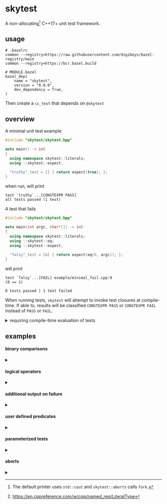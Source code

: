 # skytest

A non-allocating[^1] C++17+ unit test framework.

## usage

```starlark
# .bazelrc
common --registry=https://raw.githubusercontent.com/digiboys/bazel-registry/main
common --registry=https://bcr.bazel.build
```

```starlark
# MODULE.bazel
bazel_dep(
    name = "skytest",
    version = "0.0.0",
    dev_dependency = True,
)
```

Then create a `cc_test` that depends on `@skytest`

## overview

A minimal unit test example

```cpp:example/minimal_pass.cpp
#include "skytest/skytest.hpp"

auto main() -> int
{
  using namespace skytest::literals;
  using ::skytest::expect;

  "truthy"_test = [] { return expect(true); };
}

```

when run, will print

```console:example/minimal_pass.log
test `truthy`...[CONSTEXPR PASS]
all tests passed (1 test)

```

A test that fails

```cpp:example/minimal_fail.cpp
#include "skytest/skytest.hpp"

auto main(int argc, char*[]) -> int
{
  using namespace skytest::literals;
  using ::skytest::eq;
  using ::skytest::expect;

  "falsy"_test = [&] { return expect(eq(0, argc)); };
}

```

will print

```console:example/minimal_fail.log
test `falsy`...[FAIL] example/minimal_fail.cpp:9
(0 == 1)

0 tests passed | 1 test failed

```

When running tests, `skytest` will attempt to invoke test closures at
compile-time. If able to, results will be classified `CONSTEXPR PASS` or
`CONSTEXPR FAIL` instead of `PASS` or `FAIL`.

<details><summary>requiring compile-time evaluation of tests</summary>


The `ctest` literal can be used to require closures to be tested at
compile-time. In order to be usable with `ctest`, test closures must be empty
and non-constexpr functions must not be invoked.

```cpp:example/ctest_fail.cpp
#include "skytest/skytest.hpp"

auto main() -> int
{
  using namespace skytest::literals;
  using ::skytest::expect;
  using ::skytest::lt;

  static auto n = 0;
  "read non-const"_ctest = [] { return expect(lt(0, n)); };
}

```

results in the follow build error (snippet):

```console:example/ctest_fail.log
./src/detail/test_style.hpp:43:27: error: constexpr variable 'value<skytest::detail::static_closure<f>>' must be initialized by a constant expression
   43 |     static constexpr auto value = std::optional<bool>{bool{F{}()}};
      |                           ^       ~~~~~~~~~~~~~~~~~~~~~~~~~~~~~~~~
./src/test.hpp:46:39: note: in instantiation of static data member 'skytest::detail::test_style::compile_time::value' requested here
   46 |     result.compile_time = S::template value<F>;
      |                                       ^
./src/test.hpp:71:5: note: (skipping 2 contexts in backtrace; use -ftemplate-backtrace-limit=0 to see all)
   71 |     assign_impl(static_closure<f>{});
      |     ^
external/llvm_toolchain_llvm/bin/../include/c++/v1/__functional/operations.h:374:37: note: read of non-const variable 'n' is not allowed in a constant expression
  374 |     return std::forward<_T1>(__t) < std::forward<_T2>(__u);
      |                                     ^
./src/detail/predicate.hpp:35:18: note: in call to 'static_cast<const std::less<void> &>(*this).operator()<const int &, const int &>(0, n)'
   35 |     auto value = static_cast<const F&>(*this)(std::as_const(args)...);
      |                  ^~~~~~~~~~~~~~~~~~~~~~~~~~~~~~~~~~~~~~~~~~~~~~~~~~~~
example/ctest_fail.cpp:10:47: note: (skipping 2 calls in backtrace; use -fconstexpr-backtrace-limit=0 to see all)
   10 |   "read non-const"_ctest = [] { return expect(lt(0, n)); };
      |                                               ^
example/ctest_fail.cpp:9:15: note: declared here
    9 |   static auto n = 0;
      |               ^
1 error generated.

```

</details>


## examples

#### binary comparisons
<details><summary></summary>


Binary comparison predicates display arguments on failure.

```cpp:example/binary_comparisons.cpp
#include "skytest/skytest.hpp"

auto main() -> int
{
  using namespace skytest::literals;
  using ::skytest::eq;
  using ::skytest::expect;
  using ::skytest::ge;
  using ::skytest::gt;
  using ::skytest::le;
  using ::skytest::lt;
  using ::skytest::ne;

  "eq"_test = [] { return expect(eq(1, 1)); };
  "ne"_test = [] { return expect(ne(1, 0)); };
  "lt"_test = [] { return expect(lt(0, 1)); };
  "gt"_test = [] { return expect(gt(1, 0)); };
  "le"_test = [] { return expect(le(1, 1)); };
  "ge"_test = [] { return expect(ge(1, 1)); };
}

```

</details>


#### logical operators
<details><summary></summary>


Logical operators can be used to compose predicates - including user defined predicates.

```cpp:example/logical_operations.cpp
#include "skytest/skytest.hpp"

auto main() -> int
{
  using namespace skytest::literals;
  using ::skytest::expect;
  using ::skytest::lt;

  "and"_test = [] { return expect(lt(1, 2) and lt(2, 3)); };
  "or"_test = [] { return expect(lt(3, 2) or lt(2, 3)); };
  "not"_test = [] { return expect(not lt(1, 0)); };
}

```

</details>


#### additional output on failure
<details><summary></summary>


Additional output can be displayed on test failure.

```cpp:example/additional_output.cpp
#include "skytest/skytest.hpp"

#include <utility>

auto main() -> int
{
  using namespace skytest::literals;
  using ::skytest::eq;
  using ::skytest::expect;

  "string-view-ish"_test = [] { return expect(eq(1, 2), "a message"); };

  "ostream invocable closure"_test = [] {
    const auto x = std::pair{1, 2};
    const auto y = std::pair{2, 1};
    return expect(eq(x, y), [=](auto& os) {
      os << x.first << ", " << y.first << "\n";
    });
  };
}

```
```console:example/additional_output.log
test `string-view-ish`...[CONSTEXPR FAIL] example/additional_output.cpp:11
(1 == 2)
a message
test `ostream invocable closure`...[CONSTEXPR FAIL] example/additional_output.cpp:16
(std::pair<int, int>{...} == std::pair<int, int>{...})
1, 2

0 tests passed | 2 tests failed

```

NOTE: The message closure is not invoked within the test closure. Capturing
`x` and `y` by reference will result in dangling.
</details>


#### user defined predicates
<details><summary></summary>


Defining a predicate with `pred` captures and displays arguments on failure.

```cpp:example/user_defined_predicates.cpp
#include "skytest/skytest.hpp"

#include <array>
#include <iterator>

auto main() -> int
{
  using namespace skytest::literals;
  using ::skytest::expect;
  using ::skytest::pred;

  static constexpr auto empty = pred([](const auto& rng) {
    return std::empty(rng);
  });

  "empty array"_test = [] { return expect(empty(std::array{1, 2, 3})); };
}

```
```console:example/user_defined_predicates.log
test `empty array`...[CONSTEXPR FAIL] example/user_defined_predicates.cpp:16
(lambda at example/user_defined_predicates.cpp:12:38){}([1, 2, 3])

0 tests passed | 1 test failed

```

The description of user defined predicates can be customized

```cpp:example/described_predicates.cpp

#include "skytest/skytest.hpp"

#include <array>
#include <string_view>

using namespace skytest::literals;
using ::skytest::expect;
using ::skytest::pred;

struct empty_desc
{
  using notation_type = skytest::notation::function;
  static constexpr auto symbol = std::string_view{"empty"};
};

static constexpr auto empty = pred(empty_desc{}, [](const auto& rng) {
  return std::empty(rng);
});

auto main() -> int
{

  "empty array"_test = [] { return expect(empty(std::array{1, 2, 3})); };
}

```
```console:example/described_predicates.log
test `empty array`...[CONSTEXPR FAIL] example/described_predicates.cpp:24
empty([1, 2, 3])

0 tests passed | 1 test failed

```

C++20 enables a terser syntax.

```cpp:example/described_predicates_20.cpp
#include "skytest/skytest.hpp"

#include <array>

auto main() -> int
{
  using namespace skytest::literals;
  using ::skytest::expect;
  using ::skytest::function;
  using ::skytest::pred;

  static constexpr auto empty = pred(function<"∅">, std::ranges::empty);

  "empty array"_test = [] { return expect(empty(std::array{1, 2, 3})); };
}

```

</details>


#### parameterized tests
<details><summary></summary>


Tests can be parameterized with a tuple-like

```cpp:example/type_parameterized.cpp
#include "skytest/skytest.hpp"

#include <cmath>
#include <complex>
#include <tuple>

auto main() -> int
{
  using namespace ::skytest::literals;
  using ::skytest::eq;
  using ::skytest::expect;
  using ::skytest::types;

  "typed"_test * std::tuple<int, float, std::complex<double>>{} =  //
      [](auto param) { return expect(eq(0, std::abs(param))); };

  "with types param"_test * types<int, float> =  //
      [](auto type_id) {
        using T = typename decltype(type_id)::type;
        return expect(eq(T{}, T{} + T{}));
      };
}

```

or with a range

```cpp:example/value_parameterized.cpp
#include "skytest/skytest.hpp"

#include <vector>

auto main() -> int
{
  using namespace ::skytest::literals;
  using ::skytest::expect;
  using ::skytest::lt;

  "values"_test * std::vector{1, 2, 3} =  //
      [](auto param) { return expect(lt(0, param)); };
}

```

If parameters are defined as a static constant, `constexr_params` and
`param_ref` can be used to define compile-time tests.

```cpp:example/constexpr_params_parameterized.cpp
#include "skytest/skytest.hpp"

auto main() -> int
{
  using namespace ::skytest::literals;
  using ::skytest::constexpr_params;
  using ::skytest::eq;
  using ::skytest::expect;

  "types with param_ref"_ctest * constexpr_params<1, 2U> =  //
      [](auto param) {
        return expect(eq(std::is_same_v<int, decltype(param)> ? 1 : 2, param));
      };
}

```
```cpp:example/param_ref_parameterized.cpp
#include "skytest/skytest.hpp"

#include <array>
#include <tuple>

auto main() -> int
{
  using namespace ::skytest::literals;
  using ::skytest::eq;
  using ::skytest::expect;
  using ::skytest::lt;
  using ::skytest::param_ref;

  static constexpr auto type_params = std::tuple{1.0F, 1.0};

  "types with param_ref"_test * param_ref<type_params> =  //
      [](auto param) { return expect(eq(1, param)); };

  static constexpr auto value_params = std::array{1, 2, 3};

  "values with param_ref"_test * param_ref<value_params> =  //
      [](auto param) { return expect(lt(0, param)); };
}

```

If parameters are defined as a literal-type[^2], C++20 allows use of `param`:

```cpp:example/param_parameterized.cpp
#include "skytest/skytest.hpp"

#include <array>

auto main() -> int
{
  using namespace ::skytest::literals;
  using ::skytest::expect;
  using ::skytest::lt;
  using ::skytest::param;

  "with paramf"_test * param<std::array{1, 2, 3}> =  //
      [](auto param) { return expect(lt(0, param)); };
}

```

</details>


#### aborts
<details><summary></summary>


Check that abort is called (e.g. in a function precondition).

```cpp:example/aborts.cpp
#include "skytest/skytest.hpp"

#include <cassert>

auto main() -> int
{
  using namespace ::skytest::literals;
  using ::skytest::aborts;
  using ::skytest::expect;

  static const auto not_zero = [](int value) { assert(value != 0); };

  "aborts"_test = [] { return expect(aborts([] { not_zero(0); })); };
}

```

</details>


[^1]: The default printer uses `std::cout` and `skytest::aborts` calls `fork`.
[^2]: https://en.cppreference.com/w/cpp/named_req/LiteralType
